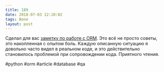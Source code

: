 ```yaml
---
title: 189
date: 2018-07-03 12:10:02
tags: None
layout: post
---
```


Сделал для вас [заметку по работе с ORM](https://github.com/orsinium/notes/blob/master/notes-ru/db-models.md). Это всё не просто советы, это накопленная с опытом боль. Каждую описанную ситуацию я довольно часто видел в реальном коде, и это действительно становилось проблемой при сопровождении кода. Приятного чтения.

#python #orm #article #database #qa
